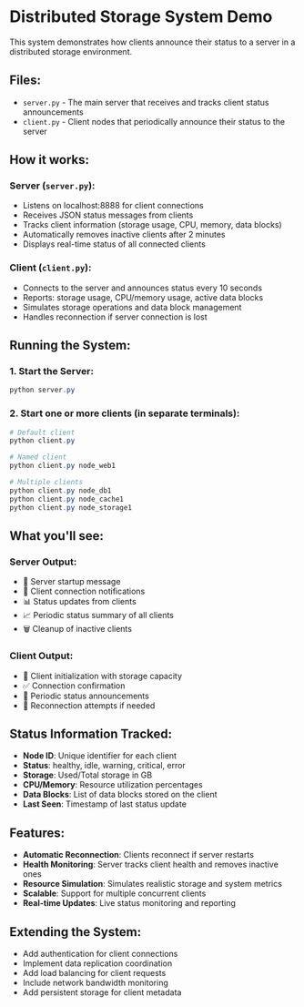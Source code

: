 # Distributed Storage System Demo

This system demonstrates how clients announce their status to a server in a distributed storage environment.

## Files:
- `server.py` - The main server that receives and tracks client status announcements
- `client.py` - Client nodes that periodically announce their status to the server

## How it works:

### Server (`server.py`):
- Listens on localhost:8888 for client connections
- Receives JSON status messages from clients
- Tracks client information (storage usage, CPU, memory, data blocks)
- Automatically removes inactive clients after 2 minutes
- Displays real-time status of all connected clients

### Client (`client.py`):
- Connects to the server and announces status every 10 seconds
- Reports: storage usage, CPU/memory usage, active data blocks
- Simulates storage operations and data block management
- Handles reconnection if server connection is lost

## Running the System:

### 1. Start the Server:
```powershell
python server.py
```

### 2. Start one or more clients (in separate terminals):
```powershell
# Default client
python client.py

# Named client
python client.py node_web1

# Multiple clients
python client.py node_db1
python client.py node_cache1
python client.py node_storage1
```

## What you'll see:

### Server Output:
- 🚀 Server startup message
- 📱 Client connection notifications
- 📊 Status updates from clients
- 📈 Periodic status summary of all clients
- 🗑️ Cleanup of inactive clients

### Client Output:
- 🔧 Client initialization with storage capacity
- ✅ Connection confirmation
- 📡 Periodic status announcements
- 🔄 Reconnection attempts if needed

## Status Information Tracked:
- **Node ID**: Unique identifier for each client
- **Status**: healthy, idle, warning, critical, error
- **Storage**: Used/Total storage in GB
- **CPU/Memory**: Resource utilization percentages
- **Data Blocks**: List of data blocks stored on the client
- **Last Seen**: Timestamp of last status update

## Features:
- **Automatic Reconnection**: Clients reconnect if server restarts
- **Health Monitoring**: Server tracks client health and removes inactive ones
- **Resource Simulation**: Simulates realistic storage and system metrics
- **Scalable**: Support for multiple concurrent clients
- **Real-time Updates**: Live status monitoring and reporting

## Extending the System:
- Add authentication for client connections
- Implement data replication coordination
- Add load balancing for client requests
- Include network bandwidth monitoring
- Add persistent storage for client metadata
